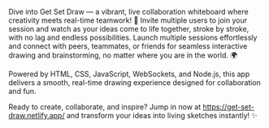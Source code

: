 Dive into Get Set Draw — a vibrant, live collaboration whiteboard where creativity meets real-time teamwork! 🎨
Invite multiple users to join your session and watch as your ideas come to life together, stroke by stroke, with no lag and endless possibilities.
Launch multiple sessions effortlessly and connect with peers, teammates, or friends for seamless interactive drawing and brainstorming, no matter where you are in the world. 🌍

Powered by HTML, CSS, JavaScript, WebSockets, and Node.js, this app delivers a smooth, real-time drawing experience designed for collaboration and fun.

Ready to create, collaborate, and inspire? Jump in now at https://get-set-draw.netlify.app/ and transform your ideas into living sketches instantly! ✨
